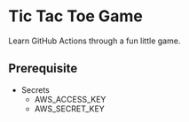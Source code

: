 # Tic Tac Toe Game

Learn GitHub Actions through a fun little game.

## Prerequisite
- Secrets
  - AWS_ACCESS_KEY
  - AWS_SECRET_KEY